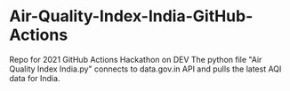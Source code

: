 # Air-Quality-Index-India-GitHub-Actions
Repo for 2021 GitHub Actions Hackathon on DEV
The python file "Air Quality Index India.py" connects to data.gov.in API and pulls the latest AQI data for India.
